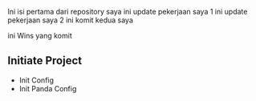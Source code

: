 Ini isi pertama dari repository saya
ini update pekerjaan saya 1
ini update pekerjaan saya 2
ini komit kedua saya

ini Wins yang komit
## Initiate Project

- Init Config
- Init Panda Config

